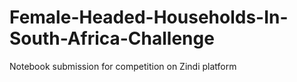 # Female-Headed-Households-In-South-Africa-Challenge
Notebook submission for competition on Zindi platform
